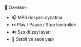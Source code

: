 🚀 Özellikler

- 🎧 MP3 dosyası oynatma
- ⏯️ Play / Pause / Stop kontrolleri
- 🔊 Ses düzeyi ayarı
- 🧪 Stabil ve sade yapı
